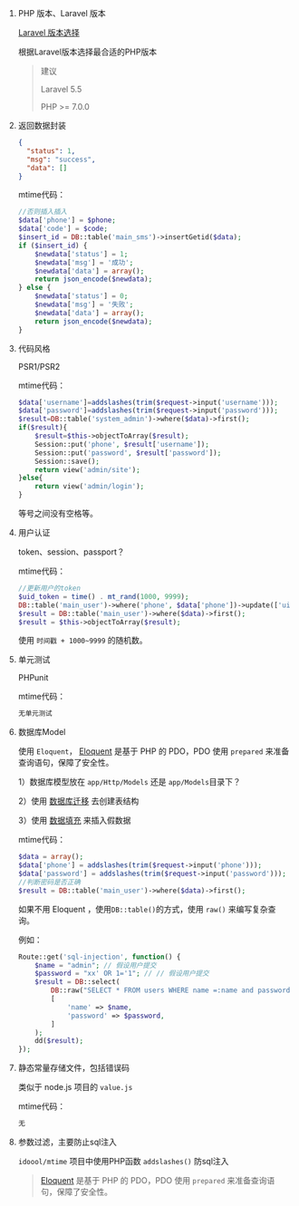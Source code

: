 1. PHP 版本、Laravel 版本

   [Laravel 版本选择](https://fsdhub.com/books/laravel-specification/512/laravel-version-selection)

   根据Laravel版本选择最合适的PHP版本

   >  建议
   >
   >  Laravel 5.5
   >
   >  PHP >= 7.0.0

2. 返回数据封装

   ```json
   {
     "status": 1,
     "msg": "success",
     "data": []
   }
   ```

   mtime代码：

   ```php
   //否则插入插入
   $data['phone'] = $phone;
   $data['code'] = $code;
   $insert_id = DB::table('main_sms')->insertGetid($data);
   if ($insert_id) {
       $newdata['status'] = 1;
       $newdata['msg'] = '成功';
       $newdata['data'] = array();
       return json_encode($newdata);
   } else {
       $newdata['status'] = 0;
       $newdata['msg'] = '失败';
       $newdata['data'] = array();
       return json_encode($newdata);
   }
   ```

3. 代码风格

   PSR1/PSR2

   mtime代码：

   ```php
   $data['username']=addslashes(trim($request->input('username')));
   $data['password']=addslashes(trim($request->input('password')));
   $result=DB::table('system_admin')->where($data)->first();
   if($result){
       $result=$this->objectToArray($result);
       Session::put('phone', $result['username']);
       Session::put('password', $result['password']);
       Session::save();
       return view('admin/site');
   }else{
       return view('admin/login');
   }
   ```

   等号之间没有空格等。

4. 用户认证

   token、session、passport？

   mtime代码：

   ```php
   //更新用户的token
   $uid_token = time() . mt_rand(1000, 9999);
   DB::table('main_user')->where('phone', $data['phone'])->update(['uid_token' => $uid_token]);
   $result = DB::table('main_user')->where($data)->first();
   $result = $this->objectToArray($result);
   ```

   使用 `时间戳 + 1000~9999` 的随机数。

5. 单元测试

   PHPunit

   mtime代码：

   ```php
   无单元测试
   ```

6. 数据库Model

   使用 `Eloquent`， [Eloquent](http://d.laravel-china.org/docs/5.3/eloquent) 是基于 PHP 的 PDO，PDO 使用 `prepared` 来准备查询语句，保障了安全性。

   1）数据库模型放在 `app/Http/Models` 还是 `app/Models`目录下？ 

   2）使用 [数据库迁移](http://laravel-china.org/docs/5.5/migrations) 去创建表结构

   3）使用 [数据填充](http://laravel-china.org/docs/5.5/seeding) 来插入假数据

   mtime代码：

   ```php
   $data = array();
   $data['phone'] = addslashes(trim($request->input('phone')));
   $data['password'] = addslashes(trim($request->input('password')));
   //判断密码是否正确
   $result = DB::table('main_user')->where($data)->first();
   ```

   如果不用 Eloquent ，使用`DB::table()`的方式，使用 `raw()` 来编写复杂查询。

   例如：

   ```php
   Route::get('sql-injection', function() {
       $name = "admin"; // 假设用户提交
       $password = "xx' OR 1='1"; // // 假设用户提交
       $result = DB::select(
           DB::raw("SELECT * FROM users WHERE name =:name and password = :password"),
           [
               'name' => $name,
               'password' => $password,
           ]
       );
       dd($result);
   });
   ```

7. 静态常量存储文件，包括错误码

   类似于 node.js 项目的 `value.js`

   mtime代码：

   ```php
   无
   ```

8. 参数过滤，主要防止sql注入

   `idoool/mtime` 项目中使用PHP函数 `addslashes()` 防sql注入

   >  [Eloquent](http://d.laravel-china.org/docs/5.3/eloquent) 是基于 PHP 的 PDO，PDO 使用 `prepared` 来准备查询语句，保障了安全性。

